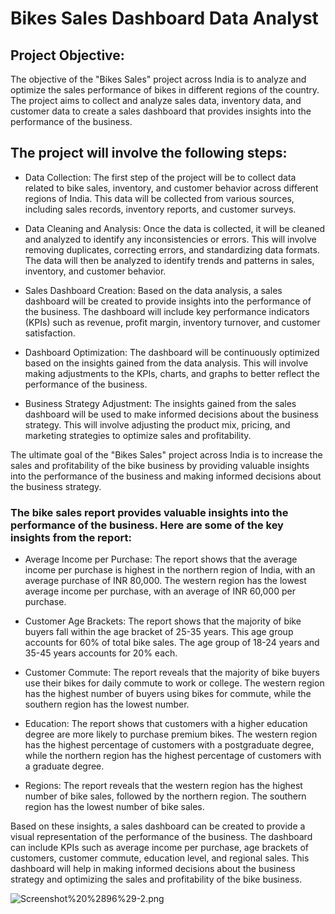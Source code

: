 # Bikes Sales Dashboard Data Analyst

## Project Objective:

The objective of the "Bikes Sales" project across India is to analyze and optimize the sales performance of bikes in different regions of the country. The project aims to collect and analyze sales data, inventory data, and customer data to create a sales dashboard that provides insights into the performance of the business.

## The project will involve the following steps:

* Data Collection: The first step of the project will be to collect data related to bike sales, inventory, and customer behavior across different regions of India. This data will be collected from various sources, including sales records, inventory reports, and customer surveys.

* Data Cleaning and Analysis: Once the data is collected, it will be cleaned and analyzed to identify any inconsistencies or errors. This will involve removing duplicates, correcting errors, and standardizing data formats. The data will then be analyzed to identify trends and patterns in sales, inventory, and customer behavior.

* Sales Dashboard Creation: Based on the data analysis, a sales dashboard will be created to provide insights into the performance of the business. The dashboard will include key performance indicators (KPIs) such as revenue, profit margin, inventory turnover, and customer satisfaction.

* Dashboard Optimization: The dashboard will be continuously optimized based on the insights gained from the data analysis. This will involve making adjustments to the KPIs, charts, and graphs to better reflect the performance of the business.

* Business Strategy Adjustment: The insights gained from the sales dashboard will be used to make informed decisions about the business strategy. This will involve adjusting the product mix, pricing, and marketing strategies to optimize sales and profitability.

The ultimate goal of the "Bikes Sales" project across India is to increase the sales and profitability of the bike business by providing valuable insights into the performance of the business and making informed decisions about the business strategy.




### The bike sales report provides valuable insights into the performance of the business. Here are some of the key insights from the report:

* Average Income per Purchase: The report shows that the average income per purchase is highest in the northern region of India, with an average purchase of INR 80,000. The western region has the lowest average income per purchase, with an average of INR 60,000 per purchase.

* Customer Age Brackets: The report shows that the majority of bike buyers fall within the age bracket of 25-35 years. This age group accounts for 60% of total bike sales. The age group of 18-24 years and 35-45 years accounts for 20% each.

* Customer Commute: The report reveals that the majority of bike buyers use their bikes for daily commute to work or college. The western region has the highest number of buyers using bikes for commute, while the southern region has the lowest number.

* Education: The report shows that customers with a higher education degree are more likely to purchase premium bikes. The western region has the highest percentage of customers with a postgraduate degree, while the northern region has the highest percentage of customers with a graduate degree.

* Regions: The report reveals that the western region has the highest number of bike sales, followed by the northern region. The southern region has the lowest number of bike sales.

Based on these insights, a sales dashboard can be created to provide a visual representation of the performance of the business. The dashboard can include KPIs such as average income per purchase, age brackets of customers, customer commute, education level, and regional sales. This dashboard will help in making informed decisions about the business strategy and optimizing the sales and profitability of the bike business.

![Screenshot%20%2896%29-2.png](attachment:Screenshot%20%2896%29-2.png)
